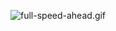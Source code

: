 ![full-speed-ahead.gif](https://github.com/roffletech/roffletech/assets/65327795/ece83f30-9444-437d-b56d-d18108a45ce8)
